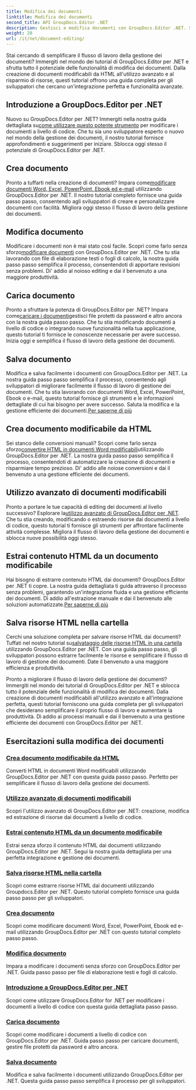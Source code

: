 ```yaml
---
title: Modifica dei documenti
linktitle: Modifica dei documenti
second_title: API GroupDocs.Editor .NET
description: Gestisci e modifica documenti con GroupDocs.Editor .NET. Scopri come creare, modificare e salvare documenti con facilità. Migliora il tuo flusso di lavoro di gestione dei documenti oggi stesso!
weight: 20
url: /it/net/document-editing/
---
```


Stai cercando di semplificare il flusso di lavoro della gestione dei documenti? Immergiti nel mondo dei tutorial di GroupDocs.Editor per .NET e sfrutta tutto il potenziale delle funzionalità di modifica dei documenti. Dalla creazione di documenti modificabili da HTML all'utilizzo avanzato e al risparmio di risorse, questi tutorial offrono una guida completa per gli sviluppatori che cercano un'integrazione perfetta e funzionalità avanzate.

## Introduzione a GroupDocs.Editor per .NET

 Nuovo su GroupDocs.Editor per .NET? Immergiti nella nostra guida dettagliata su[come utilizzare questo potente strumento](./introduction-groupdocs-editor/) per modificare i documenti a livello di codice. Che tu sia uno sviluppatore esperto o nuovo nel mondo della gestione dei documenti, il nostro tutorial fornisce approfondimenti e suggerimenti per iniziare. Sblocca oggi stesso il potenziale di GroupDocs.Editor per .NET.

## Crea documento

Pronto a tuffarti nella creazione di documenti? Impara come[modificare documenti Word, Excel, PowerPoint, Ebook ed e-mail](./create-document/) utilizzando GroupDocs.Editor per .NET. Il nostro tutorial completo fornisce una guida passo passo, consentendo agli sviluppatori di creare e personalizzare documenti con facilità. Migliora oggi stesso il flusso di lavoro della gestione dei documenti.

## Modifica documento

 Modificare i documenti non è mai stato così facile. Scopri come farlo senza sforzo[modificare documenti](./edit-document/) con GroupDocs.Editor per .NET. Che tu stia lavorando con file di elaborazione testi o fogli di calcolo, la nostra guida passo passo semplifica il processo, consentendoti di apportare revisioni senza problemi. Di' addio al noioso editing e dai il benvenuto a una maggiore produttività.


## Carica documento

 Pronto a sfruttare la potenza di GroupDocs.Editor per .NET? Impara come[caricare i documenti](./load-document/)gestisci file protetti da password e altro ancora con la nostra guida passo passo. Che tu stia modificando documenti a livello di codice o integrando nuove funzionalità nella tua applicazione, questo tutorial ti fornisce le conoscenze necessarie per avere successo. Inizia oggi e semplifica il flusso di lavoro della gestione dei documenti.

## Salva documento

 Modifica e salva facilmente i documenti con GroupDocs.Editor per .NET. La nostra guida passo passo semplifica il processo, consentendo agli sviluppatori di migliorare facilmente il flusso di lavoro di gestione dei documenti. Che tu stia lavorando con documenti Word, Excel, PowerPoint, Ebook o e-mail, questo tutorial fornisce gli strumenti e le informazioni dettagliate di cui hai bisogno per avere successo. Saluta la modifica e la gestione efficiente dei documenti.[Per saperne di più](./save-document/)

## Crea documento modificabile da HTML

 Sei stanco delle conversioni manuali? Scopri come farlo senza sforzo[convertire HTML in documenti Word modificabili](./create-editable-document-from-html/)utilizzando GroupDocs.Editor per .NET. La nostra guida passo passo semplifica il processo, consentendoti di automatizzare la creazione di documenti e risparmiare tempo prezioso. Di' addio alle noiose conversioni e dai il benvenuto a una gestione efficiente dei documenti.

## Utilizzo avanzato di documenti modificabili

 Pronto a portare le tue capacità di editing dei documenti al livello successivo? Esplorare la[utilizzo avanzato di GroupDocs.Editor per .NET](./advanced-usage-of-editable-documents/). Che tu stia creando, modificando o estraendo risorse dai documenti a livello di codice, questo tutorial ti fornisce gli strumenti per affrontare facilmente attività complesse. Migliora il flusso di lavoro della gestione dei documenti e sblocca nuove possibilità oggi stesso.

## Estrai contenuto HTML da un documento modificabile

 Hai bisogno di estrarre contenuto HTML dai documenti? GroupDocs.Editor per .NET ti copre. La nostra guida dettagliata ti guida attraverso il processo senza problemi, garantendo un'integrazione fluida e una gestione efficiente dei documenti. Dì addio all'estrazione manuale e dai il benvenuto alle soluzioni automatizzate.[Per saperne di più](./extract-html-content-from-editable-document/)

## Salva risorse HTML nella cartella

 Cerchi una soluzione completa per salvare risorse HTML dai documenti? Tuffati nel nostro tutorial su[salvataggio delle risorse HTML in una cartella](./save-html-resources-to-folder/) utilizzando GroupDocs.Editor per .NET. Con una guida passo passo, gli sviluppatori possono estrarre facilmente le risorse e semplificare il flusso di lavoro di gestione dei documenti. Date il benvenuto a una maggiore efficienza e produttività.

Pronto a migliorare il flusso di lavoro della gestione dei documenti? Immergiti nel mondo dei tutorial di GroupDocs.Editor per .NET e sblocca tutto il potenziale delle funzionalità di modifica dei documenti. Dalla creazione di documenti modificabili all'utilizzo avanzato e all'integrazione perfetta, questi tutorial forniscono una guida completa per gli sviluppatori che desiderano semplificare il proprio flusso di lavoro e aumentare la produttività. Dì addio ai processi manuali e dai il benvenuto a una gestione efficiente dei documenti con GroupDocs.Editor per .NET. 
## Esercitazioni sulla modifica dei documenti
### [Crea documento modificabile da HTML](./create-editable-document-from-html/)
Converti HTML in documenti Word modificabili utilizzando GroupDocs.Editor per .NET con questa guida passo passo. Perfetto per semplificare il flusso di lavoro della gestione dei documenti.
### [Utilizzo avanzato di documenti modificabili](./advanced-usage-of-editable-documents/)
Scopri l'utilizzo avanzato di GroupDocs.Editor per .NET: creazione, modifica ed estrazione di risorse dai documenti a livello di codice.
### [Estrai contenuto HTML da un documento modificabile](./extract-html-content-from-editable-document/)
Estrai senza sforzo il contenuto HTML dai documenti utilizzando GroupDocs.Editor per .NET. Segui la nostra guida dettagliata per una perfetta integrazione e gestione dei documenti.
### [Salva risorse HTML nella cartella](./save-html-resources-to-folder/)
Scopri come estrarre risorse HTML dai documenti utilizzando Groupdocs.Editor per .NET. Questo tutorial completo fornisce una guida passo passo per gli sviluppatori.
### [Crea documento](./create-document/)
Scopri come modificare documenti Word, Excel, PowerPoint, Ebook ed e-mail utilizzando GroupDocs.Editor per .NET con questo tutorial completo passo passo.
### [Modifica documento](./edit-document/)
Impara a modificare i documenti senza sforzo con GroupDocs.Editor per .NET. Guida passo passo per file di elaborazione testi e fogli di calcolo.
### [Introduzione a GroupDocs.Editor per .NET](./introduction-groupdocs-editor/)
Scopri come utilizzare GroupDocs.Editor for .NET per modificare i documenti a livello di codice con questa guida dettagliata passo passo.
### [Carica documento](./load-document/)
Scopri come modificare i documenti a livello di codice con GroupDocs.Editor per .NET. Guida passo passo per caricare documenti, gestire file protetti da password e altro ancora.
### [Salva documento](./save-document/)
Modifica e salva facilmente i documenti utilizzando GroupDocs.Editor per .NET. Questa guida passo passo semplifica il processo per gli sviluppatori.